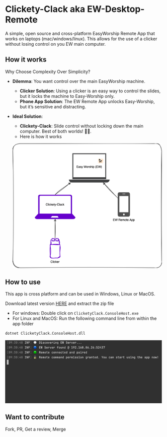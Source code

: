 # Clickety-Clack aka EW-Desktop-Remote
A simple, open source and cross-platform EasyWorship Remote App that works on laptops (mac/windows/linux).
This allows for the use of a clicker without losing control on you EW main computer.

## How it works
Why Choose Complexity Over Simplicity?

- **Dilemma**: You want control over the main EasyWorship machine.
   - **Clicker Solution**: Using a clicker is an easy way to control the slides, but it locks the machine to Easy-Worship only.
   - **Phone App Solution**: The EW Remote App unlocks Easy-Worship, but it’s sensitive and distracting.
- **Ideal Solution**: 
   - **Clickety-Clack**: Slide control without locking down the main computer. Best of both worlds! 🍌💡.
   - Here is how it works 


  ![Architecture](./docs/imgs/ClicketyClack.png)

## How to use
This app is cross platform and can be used in Windows, Linux or MacOS.

Download latest version [HERE](https://github.com/dvoaviarison/Clickety-Clack/releases) and extract the zip file
- For windows: Double click on `ClicketyClack.ConsoleHost.exe`
- For Linux and MacOS: Run the following command line from within the app folder
```bash
dotnet ClicketyClack.ConsoleHost.dll
```
![Screenshot](./docs/imgs/ClicketyClack.gif)

## Want to contribute
Fork, PR, Get a review, Merge